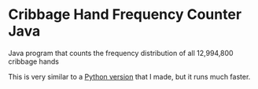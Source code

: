 # Cribbage Hand Frequency Counter Java
Java program that counts the frequency distribution of all 12,994,800 cribbage hands

This is very similar to a [Python version](https://github.com/andjf/CribbageHandFrequencyCounter) that I made, but it runs much faster.
